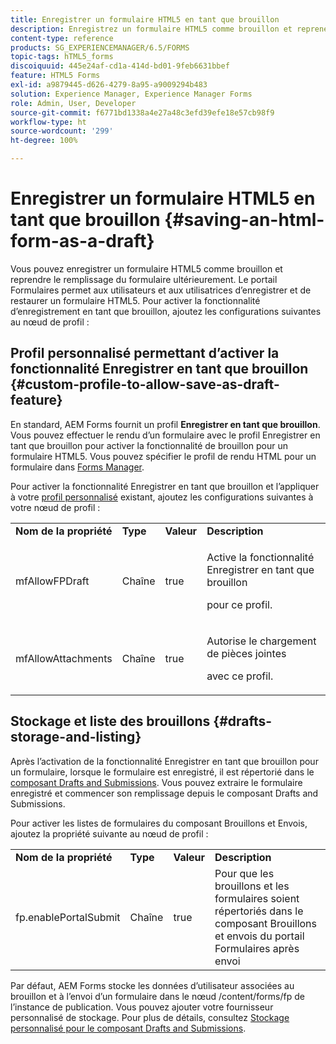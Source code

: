 ```yaml
---
title: Enregistrer un formulaire HTML5 en tant que brouillon
description: Enregistrez un formulaire HTML5 comme brouillon et reprenez le remplissage du formulaire ultérieurement.
content-type: reference
products: SG_EXPERIENCEMANAGER/6.5/FORMS
topic-tags: hTML5_forms
discoiquuid: 445e24af-cd1a-414d-bd01-9feb6631bbef
feature: HTML5 Forms
exl-id: a9879445-d626-4279-8a95-a9009294b483
solution: Experience Manager, Experience Manager Forms
role: Admin, User, Developer
source-git-commit: f6771bd1338a4e27a48c3efd39efe18e57cb98f9
workflow-type: ht
source-wordcount: '299'
ht-degree: 100%

---
```


# Enregistrer un formulaire HTML5 en tant que brouillon {#saving-an-html-form-as-a-draft}

Vous pouvez enregistrer un formulaire HTML5 comme brouillon et reprendre le remplissage du formulaire ultérieurement. Le portail Formulaires permet aux utilisateurs et aux utilisatrices d’enregistrer et de restaurer un formulaire HTML5. Pour activer la fonctionnalité d’enregistrement en tant que brouillon, ajoutez les configurations suivantes au nœud de profil :

## Profil personnalisé permettant d’activer la fonctionnalité Enregistrer en tant que brouillon {#custom-profile-to-allow-save-as-draft-feature}

En standard, AEM Forms fournit un profil **Enregistrer en tant que brouillon**. Vous pouvez effectuer le rendu d’un formulaire avec le profil Enregistrer en tant que brouillon pour activer la fonctionnalité de brouillon pour un formulaire HTML5. Vous pouvez spécifier le profil de rendu HTML pour un formulaire dans [Forms Manager](/help/forms/using/introduction-managing-forms.md).

Pour activer la fonctionnalité Enregistrer en tant que brouillon et l’appliquer à votre [profil personnalisé](/help/forms/using/custom-profile.md) existant, ajoutez les configurations suivantes à votre nœud de profil :

<table>
 <tbody>
  <tr>
   <td><strong>Nom de la propriété</strong></td>
   <td><strong>Type</strong></td>
   <td><strong>Valeur</strong></td>
   <td><strong>Description</strong></td>
  </tr>
  <tr>
   <td>mfAllowFPDraft</td>
   <td>Chaîne</td>
   <td>true</td>
   <td><p>Active la fonctionnalité Enregistrer en tant que brouillon</p> <p>pour ce profil.</p> </td>
  </tr>
  <tr>
   <td>mfAllowAttachments</td>
   <td>Chaîne</td>
   <td>true</td>
   <td><p>Autorise le chargement de pièces jointes</p> <p>avec ce profil.</p> </td>
  </tr>
 </tbody>
</table>

## Stockage et liste des brouillons {#drafts-storage-and-listing}

Après l’activation de la fonctionnalité Enregistrer en tant que brouillon pour un formulaire, lorsque le formulaire est enregistré, il est répertorié dans le [composant Drafts and Submissions](/help/forms/using/draft-submission-component.md). Vous pouvez extraire le formulaire enregistré et commencer son remplissage depuis le composant Drafts and Submissions.

Pour activer les listes de formulaires du composant Brouillons et Envois, ajoutez la propriété suivante au nœud de profil :

<table>
 <tbody>
  <tr>
   <td><strong>Nom de la propriété</strong></td>
   <td><strong>Type</strong></td>
   <td><strong>Valeur</strong></td>
   <td><strong>Description</strong></td>
  </tr>
  <tr>
   <td>fp.enablePortalSubmit</td>
   <td>Chaîne</td>
   <td>true</td>
   <td>Pour que les brouillons et les formulaires soient répertoriés dans le <br /> composant Brouillons et envois du portail Formulaires après envoi</td>
  </tr>
 </tbody>
</table>

Par défaut, AEM Forms stocke les données d’utilisateur associées au brouillon et à l’envoi d’un formulaire dans le nœud /content/forms/fp de l’instance de publication. Vous pouvez ajouter votre fournisseur personnalisé de stockage. Pour plus de détails, consultez [Stockage personnalisé pour le composant Drafts and Submissions](/help/forms/using/adding-custom-storage-provider-forms.md).
